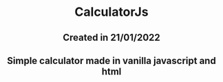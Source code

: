 <div align="center"><h1> CalculatorJs </h1></div>
<div align="center"><h2> Created in 21/01/2022 </h2>
  <h2>Simple calculator made in vanilla javascript and html</h2>
</div>
